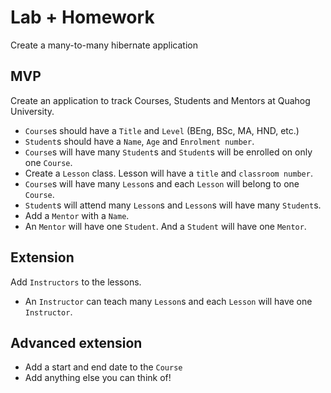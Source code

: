 # Lab + Homework

Create a many-to-many hibernate application

## MVP
Create an application to track Courses, Students and Mentors at Quahog University.

- `Course`s should have a `Title` and `Level` (BEng, BSc, MA, HND, etc.)
- `Student`s should have a `Name`, `Age` and `Enrolment number`.
- `Course`s will have many `Student`s and `Student`s will be enrolled on only one `Course`.
- Create a `Lesson` class. Lesson will have a `title` and `classroom number`.
- `Course`s will have many `Lesson`s and each `Lesson` will belong to one `Course`.
- `Student`s will attend many `Lesson`s and `Lesson`s will have many `Student`s.
- Add a `Mentor` with a `Name`.
- An `Mentor` will have one `Student`. And a `Student` will have one `Mentor`.

## Extension

Add `Instructors` to the lessons.

- An `Instructor` can teach many `Lesson`s and each `Lesson` will have one `Instructor`.


## Advanced extension

- Add a start and end date to the `Course`
- Add anything else you can think of!
